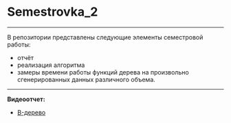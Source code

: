 # Semestrovka_2
___________
В репозитории представлены следующие элементы семестровой работы:
- отчёт
- реализация алгоритма
- замеры времени работы функций дерева на произвольно сгенерированных данных различного объема.
___
**Видеоотчет:**
- [B-дерево](https://youtu.be/nnb3mR9CZrs)
